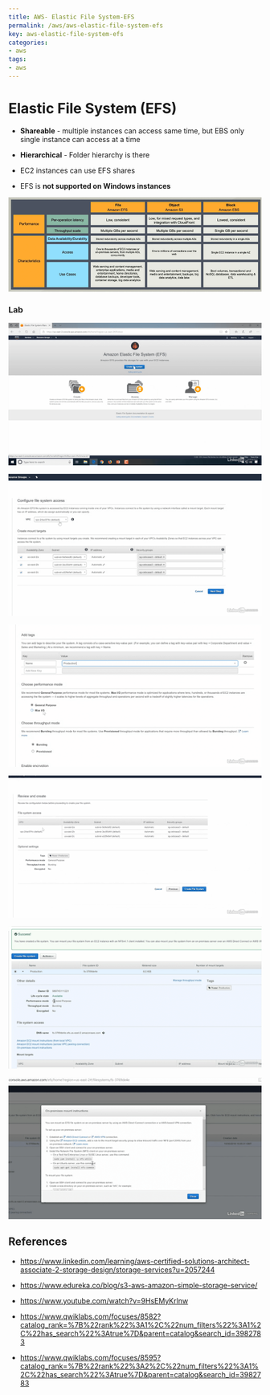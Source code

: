 ```yaml
---
title: AWS- Elastic File System-EFS
permalink: /aws/aws-elastic-file-system-efs
key: aws-elastic-file-system-efs
categories:
- aws
tags:
- aws
---
```


Elastic File System (EFS)
=========================

-   **Shareable** - multiple instances can access same time, but EBS only single
    instance can access at a time

-   **Hierarchical** - Folder hierarchy is there

-   EC2 instances can use EFS shares

-   EFS is **not supported on Windows instances**

![](media/eecdf32564f14dc0f0423168020264b9.png)

### Lab

![](media/f0669cdfdf6329f0cb3b5b4bd1860f30.png)

![](media/0775d6190fe94da935720f42ccdcf43b.png)

![](media/3fe8c3c1f83aafc5ce53949cc912e7f3.png)

![](media/a12da0a34dcb5abd497398c3116763bf.png)

![](media/ccad2e6fba13f3d4dbfa1daabb8236e4.png)

![](media/44725253f70f32e9370bdbdef4650079.png)

References
----------

-   <https://www.linkedin.com/learning/aws-certified-solutions-architect-associate-2-storage-design/storage-services?u=2057244>

-   <https://www.edureka.co/blog/s3-aws-amazon-simple-storage-service/>

-   <https://www.youtube.com/watch?v=9HsEMyKrlnw>

-   <https://www.qwiklabs.com/focuses/8582?catalog_rank=%7B%22rank%22%3A1%2C%22num_filters%22%3A1%2C%22has_search%22%3Atrue%7D&parent=catalog&search_id=3982783>

-   <https://www.qwiklabs.com/focuses/8595?catalog_rank=%7B%22rank%22%3A2%2C%22num_filters%22%3A1%2C%22has_search%22%3Atrue%7D&parent=catalog&search_id=3982783>
